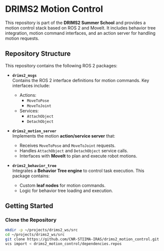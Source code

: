 # DRIMS2 Motion Control

This repository is part of the **DRIMS2 Summer School** and provides a motion control stack based on ROS 2 and MoveIt. It includes behavior tree integration, motion command interfaces, and an action server for handling motion requests.

## Repository Structure

This repository contains the following ROS 2 packages:

- **`drims2_msgs`**  
  Contains the ROS 2 interface definitions for motion commands. Key interfaces include:
  - Actions:
    - `MoveToPose`
    - `MoveToJoint`
  - Services:
    - `AttachObject`
    - `DetachObject`


- **`drims2_motion_server`**  
  Implements the motion **action/service server** that:
  - Receives `MoveToPose` and `MoveToJoint` requests.
  - Handles `AttachObject` and `DetachObject` service calls.
  - Interfaces with **MoveIt** to plan and execute robot motions.

- **`drims2_behavior_tree`**  
  Integrates a **Behavior Tree engine** to control task execution. This package contains:
  - Custom **leaf nodes** for motion commands.
  - Logic for behavior tree loading and execution.

## Getting Started

### Clone the Repository

```bash
mkdir -p ~/projects/drims2_ws/src
cd ~/projects/drims2_ws/src
git clone https://github.com/CNR-STIIMA-IRAS/drims2_motion_control.git
vcs import < drims2_motion_control/dependencies.repos
```
